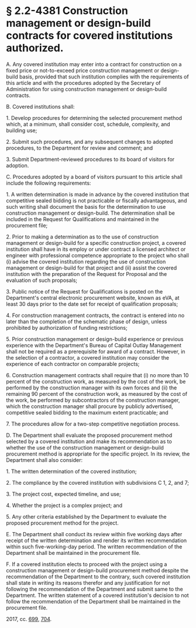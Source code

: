 # § 2.2-4381 Construction management or design-build contracts for covered institutions authorized.

<p>A. Any covered institution may enter into a contract for construction on a fixed price or not-to-exceed price construction management or design-build basis, provided that such institution complies with the requirements of this article and with the procedures adopted by the Secretary of Administration for using construction management or design-build contracts.</p><p>B. Covered institutions shall:</p><p>1. Develop procedures for determining the selected procurement method which, at a minimum, shall consider cost, schedule, complexity, and building use;</p><p>2. Submit such procedures, and any subsequent changes to adopted procedures, to the Department for review and comment; and</p><p>3. Submit Department-reviewed procedures to its board of visitors for adoption.</p><p>C. Procedures adopted by a board of visitors pursuant to this article shall include the following requirements:</p><p>1. A written determination is made in advance by the covered institution that competitive sealed bidding is not practicable or fiscally advantageous, and such writing shall document the basis for the determination to use construction management or design-build. The determination shall be included in the Request for Qualifications and maintained in the procurement file;</p><p>2. Prior to making a determination as to the use of construction management or design-build for a specific construction project, a covered institution shall have in its employ or under contract a licensed architect or engineer with professional competence appropriate to the project who shall (i) advise the covered institution regarding the use of construction management or design-build for that project and (ii) assist the covered institution with the preparation of the Request for Proposal and the evaluation of such proposals;</p><p>3. Public notice of the Request for Qualifications is posted on the Department's central electronic procurement website, known as eVA, at least 30 days prior to the date set for receipt of qualification proposals;</p><p>4. For construction management contracts, the contract is entered into no later than the completion of the schematic phase of design, unless prohibited by authorization of funding restrictions;</p><p>5. Prior construction management or design-build experience or previous experience with the Department's Bureau of Capital Outlay Management shall not be required as a prerequisite for award of a contract. However, in the selection of a contractor, a covered institution may consider the experience of each contractor on comparable projects;</p><p>6. Construction management contracts shall require that (i) no more than 10 percent of the construction work, as measured by the cost of the work, be performed by the construction manager with its own forces and (ii) the remaining 90 percent of the construction work, as measured by the cost of the work, be performed by subcontractors of the construction manager, which the construction manager shall procure by publicly advertised, competitive sealed bidding to the maximum extent practicable; and</p><p>7. The procedures allow for a two-step competitive negotiation process.</p><p>D. The Department shall evaluate the proposed procurement method selected by a covered institution and make its recommendation as to whether the use of the construction management or design-build procurement method is appropriate for the specific project. In its review, the Department shall also consider:</p><p>1. The written determination of the covered institution;</p><p>2. The compliance by the covered institution with subdivisions C 1, 2, and 7;</p><p>3. The project cost, expected timeline, and use;</p><p>4. Whether the project is a complex project; and</p><p>5. Any other criteria established by the Department to evaluate the proposed procurement method for the project.</p><p>E. The Department shall conduct its review within five working days after receipt of the written determination and render its written recommendation within such five-working-day period. The written recommendation of the Department shall be maintained in the procurement file.</p><p>F. If a covered institution elects to proceed with the project using a construction management or design-build procurement method despite the recommendation of the Department to the contrary, such covered institution shall state in writing its reasons therefor and any justification for not following the recommendation of the Department and submit same to the Department. The written statement of a covered institution's decision to not follow the recommendation of the Department shall be maintained in the procurement file.</p><p>2017, cc. <a href='http://lis.virginia.gov/cgi-bin/legp604.exe?171+ful+CHAP0699'>699</a>, <a href='http://lis.virginia.gov/cgi-bin/legp604.exe?171+ful+CHAP0704'>704</a>.</p>